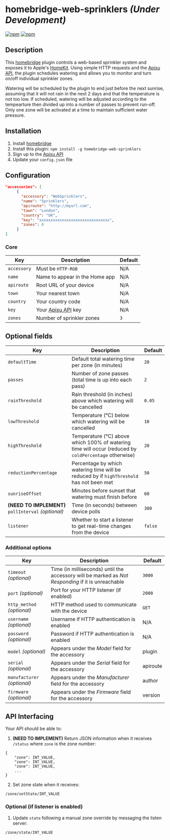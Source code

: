 # homebridge-web-sprinklers _(Under Development)_

[![npm](https://img.shields.io/npm/v/homebridge-web-sprinklers.svg)](https://www.npmjs.com/package/homebridge-web-sprinklers) [![npm](https://img.shields.io/npm/dt/homebridge-web-sprinklers.svg)](https://www.npmjs.com/package/homebridge-web-sprinklers)

## Description

This [homebridge](https://github.com/nfarina/homebridge) plugin controls a web-based sprinkler system and exposes it to Apple's [HomeKit](http://www.apple.com/ios/home/). Using simple HTTP requests and the [Apixu API](https://www.apixu.com), the plugin schedules watering and allows you to monitor and turn on/off individual sprinkler zones.

Watering will be scheduled by the plugin to end just before the next sunrise, assuming that it will not rain in the next 2 days and that the temperature is not too low. If scheduled, watering will be adjusted according to the tempearture then divided up into a number of passes to prevent run-off. Only one zone will be activated at a time to maintain sufficient water pressure.

## Installation

1. Install [homebridge](https://github.com/nfarina/homebridge#installation-details)
2. Install this plugin: `npm install -g homebridge-web-sprinklers`
3. Sign up to the [Apixu API](https://www.apixu.com)
4. Update your `config.json` file

## Configuration

```json
"accessories": [
     {
       "accessory": "WebSprinklers",
       "name": "Sprinklers",
       "apiroute": "http://myurl.com",
       "town": "London",
       "country": "UK",
       "key": "xxxxxxxxxxxxxxxxxxxxxxxxxxxxxxx",
       "zones": 8
     }
]
```

### Core
| Key | Description | Default |
| --- | --- | --- |
| `accessory` | Must be `HTTP-RGB` | N/A |
| `name` | Name to appear in the Home app | N/A |
| `apiroute` | Root URL of your device | N/A |
| `town` | Your nearest town | N/A |
| `country` | Your country code | N/A |
| `key` | Your [Apixu API](https://www.apixu.com) key  | N/A |
| `zones` | Number of sprinkler zones  | `3` |

## Optional fields
| Key | Description | Default |
| --- | --- | --- |
| `defaultTime` | Default total watering time per zone (in minutes)  | `20` |
| `passes` | Number of zone passes (total time is up into each pass)  | `2` |
| `rainThreshold` | Rain threshold (in inches) above which watering will be cancelled | `0.05` |
| `lowThreshold` | Temperature (°C) below which watering will be cancelled | `10` |
| `highThreshold` | Temperature (°C) above which 100% of watering time will occur (reduced by `coldPercentage` otherwise) | `20` |
| `reductionPercentage` | Percentage by which watering time will be reduced by if `highThreshold` has not been met | `50` |
| `sunriseOffset` | Minutes before sunset that watering must finish before | `60` |
| **(NEED TO IMPLEMENT)** `pollInterval` _(optional)_ | Time (in seconds) between device polls | `300` |
| `listener` | Whether to start a listener to get real-time changes from the device | `false` |

### Additional options
| Key | Description | Default |
| --- | --- | --- |
| `timeout` _(optional)_ | Time (in milliseconds) until the accessory will be marked as _Not Responding_ if it is unreachable | `3000` |
| `port` _(optional)_ | Port for your HTTP listener (if enabled) | `2000` |
| `http_method` _(optional)_ | HTTP method used to communicate with the device | `GET` |
| `username` _(optional)_ | Username if HTTP authentication is enabled | N/A |
| `password` _(optional)_ | Password if HTTP authentication is enabled | N/A |
| `model` _(optional)_ | Appears under the _Model_ field for the accessory | plugin |
| `serial` _(optional)_ | Appears under the _Serial_ field for the accessory | apiroute |
| `manufacturer` _(optional)_ | Appears under the _Manufacturer_ field for the accessory | author |
| `firmware` _(optional)_ | Appears under the _Firmware_ field for the accessory | version |

## API Interfacing

Your API should be able to:

1. **(NEED TO IMPLEMENT)** Return JSON information when it receives `/status` where `zone` is the zone number:
```
{
    "zone": INT_VALUE,
    "zone": INT_VALUE,
    "zone": INT_VALUE,
    ...
}
```

2. Set zone state when it receives:
```
/zone/setState/INT_VALUE
```

### Optional (if listener is enabled)

1. Update `state` following a manual zone override by messaging the listen server:
```
/zone/state/INT_VALUE
```
